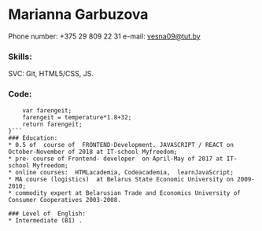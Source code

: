 #  Marianna Garbuzova
Phone number:  +375 29 809 22 31
e-mail: vesna09@tut.by

### Skills: 
SVC: Git, HTML5/CSS, JS.
###  Code: 
```module.exports = function warmup(temperature) {
	var farengeit;
	farengeit = temperature*1.8+32;
	return farengeit;
}```
### Education: 
* 0.5 of  course of  FRONTEND-Development. JAVASCRIPT / REACT on  October-November of 2018 at IT-school Myfreedom;
* pre- course of Frontend- developer  on April-May of 2017 at IT-school Myfreedom; 
* online courses:  HTMLacademia, Codeacademia,  learnJavaScript;
* MA course (logistics)  at Belarus State Economic University on 2009-2010;
* commodity expert at Belarusian Trade and Economics University of Consumer Cooperatives 2003-2008. 

### Level of  English: 
* Intermediate (B1) .